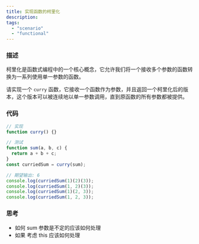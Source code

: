 ```yaml
---
title: 实现函数的柯里化
description:
tags:
  - "scenario"
  - "functional"
---
```


### 描述

柯里化是函数式编程中的一个核心概念，它允许我们将一个接收多个参数的函数转换为一系列使用单一参数的函数。

请实现一个 `curry` 函数，它接收一个函数作为参数，并且返回一个柯里化后的版本，这个版本可以被连续地以单一参数调用，直到原函数的所有参数都被提供。

### 代码

```js
// 实现
function curry() {}

// 测试
function sum(a, b, c) {
  return a + b + c;
}
const curriedSum = curry(sum);

// 期望输出: 6
console.log(curriedSum(1)(2)(3));
console.log(curriedSum(1, 2)(3));
console.log(curriedSum(1)(2, 3));
console.log(curriedSum(1, 2, 3));
```

### 思考

- 如何 sum 参数是不定的应该如何处理
- 如果 考虑 this 应该如何处理
